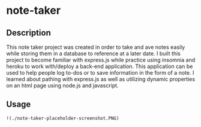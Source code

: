 # note-taker

## Description

This note taker project was created in order to take and ave notes easily while storing them in a database to reference at a later date. I built this project to become familiar with express.js while practice using insomnia and heroku to work with/deploy a back-end application. This application can be used to help people log to-dos or to save information in the form of a note. I learned about pathing with express.js as well as utilizing dynamic properties on an html page using node.js and javascript.

## Usage

    !(./note-taker-placeholder-screenshot.PNG)
    